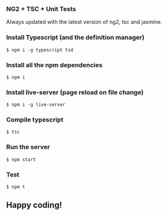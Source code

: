 ### NG2 + TSC + Unit Tests

Always updated with the latest version of  ng2, tsc and jasmine.

### Install Typescript (and the definition manager)

```shell
$ npm i -g typescript tsd
```

### Install all the npm dependencies

```shell
$ npm i
```

### Install live-server (page reload on file change)

```shell
$ npm i -g live-server
```

### Compile typescript

```shell
$ tsc
```

### Run the server

```
$ npm start
```

### Test

```shell
$ npm t
```
## Happy coding!
